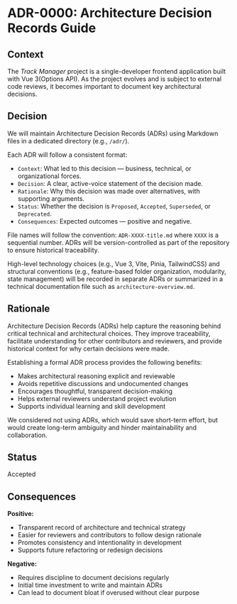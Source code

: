 # ADR-0000: Architecture Decision Records Guide

## Context

The _Track Manager_ project is a single-developer frontend application built with Vue 3(Options API).
As the project evolves and is subject to external code reviews, it becomes important to document key architectural decisions.

## Decision

We will maintain Architecture Decision Records (ADRs) using Markdown files in a dedicated directory (e.g., `/adr/`).

Each ADR will follow a consistent format:

- `Context`: What led to this decision — business, technical, or organizational forces.
- `Decision`: A clear, active-voice statement of the decision made.
- `Rationale`: Why this decision was made over alternatives, with supporting arguments.
- `Status`: Whether the decision is `Proposed`, `Accepted`, `Superseded`, or `Deprecated`.
- `Consequences`: Expected outcomes — positive and negative.

File names will follow the convention: `ADR-XXXX-title.md` where `XXXX` is a sequential number. ADRs will be version-controlled as part of the repository to ensure historical traceability.

High-level technology choices (e.g., Vue 3, Vite, Pinia, TailwindCSS) and structural conventions (e.g., feature-based folder organization, modularity, state management) will be recorded in separate ADRs or summarized in a technical documentation file such as `architecture-overview.md`.

## Rationale

Architecture Decision Records (ADRs) help capture the reasoning behind critical technical and architectural choices. They improve traceability, facilitate understanding for other contributors and reviewers, and provide historical context for why certain decisions were made.

Establishing a formal ADR process provides the following benefits:

- Makes architectural reasoning explicit and reviewable
- Avoids repetitive discussions and undocumented changes
- Encourages thoughtful, transparent decision-making
- Helps external reviewers understand project evolution
- Supports individual learning and skill development

We considered not using ADRs, which would save short-term effort, but would create long-term ambiguity and hinder maintainability and collaboration.

## Status

Accepted

## Consequences

**Positive:**

- Transparent record of architecture and technical strategy
- Easier for reviewers and contributors to follow design rationale
- Promotes consistency and intentionality in development
- Supports future refactoring or redesign decisions

**Negative:**

- Requires discipline to document decisions regularly
- Initial time investment to write and maintain ADRs
- Can lead to document bloat if overused without clear purpose
